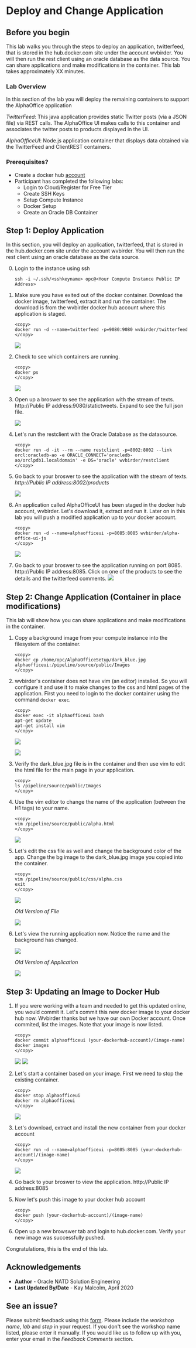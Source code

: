 # Deploy and Change Application

## Before you begin

This lab walks you through the steps to deploy an application, twitterfeed, that is stored in the hub.docker.com site under the account wvbirder.  You will then run the rest client using an oracle database as the data source. You can share applications and make modifications in the container.  This lab takes approximately XX minutes.

### Lab Overview

In this section of the lab you will deploy the remaining containers to support the AlphaOffice application

*TwitterFeed*: This java application provides static Twitter posts (via a JSON file) via REST calls. The AlphaOffice UI makes calls to this container and associates the twitter posts to products displayed in the UI.

*AlphaOfficeUI*: Node.js application container that displays data obtained via the TwitterFeed and ClientREST containers.


### Prerequisites?

* Create a docker hub [account](http://hub.docker.com)
* Participant has completed the following labs:
    - Login to Cloud/Register for Free Tier
    - Create SSH Keys 
    - Setup Compute Instance
    - Docker Setup
    - Create an Oracle DB Container

## **Step 1:** Deploy Application

In this section, you will deploy an application, twitterfeed, that is stored in the hub.docker.com site under the account wvbirder.  You will then run the rest client using an oracle database as the data source.

0. Login to the instance using ssh

    ````
    ssh -i ~/.ssh/<sshkeyname> opc@<Your Compute Instance Public IP Address>
    ````
1.  Make sure you have exited out of the docker container.  Download the docker image, twitterfeed, extract it and run the container.  The download is from the wvbirder docker hub account where this application is staged.
    ````
    <copy>
    docker run -d --name=twitterfeed -p=9080:9080 wvbirder/twitterfeed
    </copy>
    ````
    ![](images/section7step1.png " ")
2.  Check to see which containers are running.  
   
    ````
    <copy>
    docker ps
    </copy>
    ````
    ![](images/section7step2.png " ")
3.  Open up a broswer to see the application with the stream of texts.  http://Public IP address:9080/statictweets.  Expand to see the full json file.

    ![](images/section7step3.png " ")
4.  Let's run the restclient with the Oracle Database as the datasource.
    ````
    <copy>
    docker run -d -it --rm --name restclient -p=8002:8002 --link orcl:oracledb-ao -e ORACLE_CONNECT='oracledb-ao/orclpdb1.localdomain' -e DS='oracle' wvbirder/restclient
    </copy>
    ````

5.  Go back to your broswer to see the application with the stream of texts.  *http://Public IP address:8002/products*

    ![](images/twitterproducts.png " ")

6.  An application called AlphaOfficeUI has been staged in the docker hub account, wvbirder.  Let's download it, extract and run it.  Later on in this lab you will push a modified application up to your docker account.
    ````
    <copy>
    docker run -d --name=alphaofficeui -p=8085:8085 wvbirder/alpha-office-ui-js
    </copy>
    ````
    ![](images/section7step6.png " ")

7.  Go back to your broswer to see the application running on port 8085.  http://Public IP address:8085.  Click on one of the products to see the details and the twitterfeed comments. 
   ![](images/alphaoffice.png " ")

## **Step 2:** Change Application (Container in place modifications)

This lab will show how you can share applications and make modifications in the container.  

1. Copy a background image from your compute instance into the filesystem of the container. 
    ````
    <copy>
    docker cp /home/opc/AlphaOfficeSetup/dark_blue.jpg alphaofficeui:/pipeline/source/public/Images
    </copy>
    ````

2.  wvbirder's container does not have vim (an editor) installed.  So you will configure it and use it to make changes to the css and html pages of the application.  First you need to login to the docker container using the command `docker exec`.
    ````
    <copy>
    docker exec -it alphaofficeui bash
    apt-get update
    apt-get install vim
    </copy>
    ````
    ![](images/section8step1.png " ")
    
    ![](images/section8step2.png " ")
3.  Verify the dark_blue.jpg file is in the container and then use vim to edit the html file for the main page in your application.  
   
    ````
    <copy>
    ls /pipeline/source/public/Images
    </copy>
    ````
4.  Use the vim editor to change the name of the application (between the H1 tags) to your name.
    ````
    <copy>
    vim /pipeline/source/public/alpha.html
    </copy>
    ````
    ![](images/section8step4.png " ") 

5.  Let's edit the css file as well and change the background color of the app.  Change the bg image to the dark_blue.jpg image you copied into the container.
    ````
    <copy>
    vim /pipeline/source/public/css/alpha.css
    exit
    </copy>
    ````
    ![](images/section8step5b.png " ") 

    *Old Version of File*

    ![](images/section8oldversion.png " ") 

6.  Let's view the running application now.  Notice the name and the background has changed.

    ![](images/section8step9.png " ") 

    *Old Version of Application*

    ![](images/oldalphaoffice.png " ") 


## **Step 3:** Updating an Image to Docker Hub

1.  If you were working with a team and needed to get this updated online, you would commit it.  Let's commit this new docker image to your docker hub now.  Wvbirder thanks but we have our own Docker account.  Once commited, list the images.  Note that your image is now listed.
    ````
    <copy>
    docker commit alphaofficeui (your-dockerhub-account)/(image-name)
    docker images
    </copy>
    ````
    ![](images/section8step5a.png " ")
    ![](images/section8step5.png " ")    

2.  Let's start a container based on your image.  First we need to stop the existing container.
    ````
    <copy>
    docker stop alphaofficeui
    docker rm alphaofficeui
    </copy>
    ````
    ![](images/section8step6.png " ")

3.  Let's download, extract and install the new container from your docker account
    ````
    <copy>
    docker run -d --name=alphaofficeui -p=8085:8085 (your-dockerhub-account)/(image-name)
    </copy>
    ````
    ![](images/section8step7.png " ")
4. Go back to your broswer to view the application.  http://Public IP address:8085

5. Now let's push this image to your docker hub account
    ````
    <copy>
    docker push (your-dockerhub-account)/(image-name)
    </copy>
    ````

6.  Open up a new browswer tab and login to hub.docker.com.  Verify your new image was successfully pushed. 

Congratulations, this is the end of this lab.

## Acknowledgements
* **Author** - Oracle NATD Solution Engineering
* **Last Updated By/Date** - Kay Malcolm, April 2020

## See an issue?
Please submit feedback using this [form](https://apexapps.oracle.com/pls/apex/f?p=133:1:::::P1_FEEDBACK:1). Please include the *workshop name*, *lab* and *step* in your request.  If you don't see the workshop name listed, please enter it manually. If you would like us to follow up with you, enter your email in the *Feedback Comments* section. 
